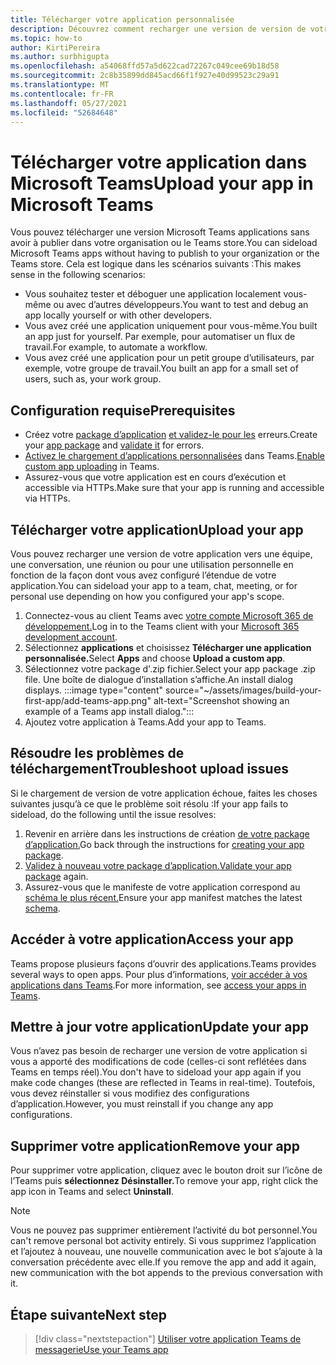 ```yaml
---
title: Télécharger votre application personnalisée
description: Découvrez comment recharger une version de version de votre application dans Microsoft Teams. Le chargement de version test est courant lors du test et du débogage d’une application pendant le développement.
ms.topic: how-to
author: KirtiPereira
ms.author: surbhigupta
ms.openlocfilehash: a54068ffd57a5d622cad72267c049cee69b18d58
ms.sourcegitcommit: 2c8b35899dd845acd66f1f927e40d99523c29a91
ms.translationtype: MT
ms.contentlocale: fr-FR
ms.lasthandoff: 05/27/2021
ms.locfileid: "52684648"
---
```

# <a name="upload-your-app-in-microsoft-teams"></a><span data-ttu-id="2f425-104">Télécharger votre application dans Microsoft Teams</span><span class="sxs-lookup"><span data-stu-id="2f425-104">Upload your app in Microsoft Teams</span></span>

<span data-ttu-id="2f425-105">Vous pouvez télécharger une version Microsoft Teams applications sans avoir à publier dans votre organisation ou le Teams store.</span><span class="sxs-lookup"><span data-stu-id="2f425-105">You can sideload Microsoft Teams apps without having to publish to your organization or the Teams store.</span></span> <span data-ttu-id="2f425-106">Cela est logique dans les scénarios suivants :</span><span class="sxs-lookup"><span data-stu-id="2f425-106">This makes sense in the following scenarios:</span></span>

* <span data-ttu-id="2f425-107">Vous souhaitez tester et déboguer une application localement vous-même ou avec d’autres développeurs.</span><span class="sxs-lookup"><span data-stu-id="2f425-107">You want to test and debug an app locally yourself or with other developers.</span></span>
* <span data-ttu-id="2f425-108">Vous avez créé une application uniquement pour vous-même.</span><span class="sxs-lookup"><span data-stu-id="2f425-108">You built an app just for yourself.</span></span> <span data-ttu-id="2f425-109">Par exemple, pour automatiser un flux de travail.</span><span class="sxs-lookup"><span data-stu-id="2f425-109">For example, to automate a workflow.</span></span>
* <span data-ttu-id="2f425-110">Vous avez créé une application pour un petit groupe d’utilisateurs, par exemple, votre groupe de travail.</span><span class="sxs-lookup"><span data-stu-id="2f425-110">You built an app for a small set of users, such as, your work group.</span></span>

## <a name="prerequisites"></a><span data-ttu-id="2f425-111">Configuration requise</span><span class="sxs-lookup"><span data-stu-id="2f425-111">Prerequisites</span></span>

* <span data-ttu-id="2f425-112">Créez votre [package d’application](~/concepts/build-and-test/apps-package.md) [et validez-le pour les](https://dev.teams.microsoft.com/appvalidation.html) erreurs.</span><span class="sxs-lookup"><span data-stu-id="2f425-112">Create your [app package](~/concepts/build-and-test/apps-package.md) and [validate it](https://dev.teams.microsoft.com/appvalidation.html) for errors.</span></span>
* <span data-ttu-id="2f425-113">[Activez le chargement d’applications personnalisées](~/concepts/build-and-test/prepare-your-o365-tenant.md#enable-custom-teams-apps-and-turn-on-custom-app-uploading) dans Teams.</span><span class="sxs-lookup"><span data-stu-id="2f425-113">[Enable custom app uploading](~/concepts/build-and-test/prepare-your-o365-tenant.md#enable-custom-teams-apps-and-turn-on-custom-app-uploading) in Teams.</span></span>
* <span data-ttu-id="2f425-114">Assurez-vous que votre application est en cours d’exécution et accessible via HTTPs.</span><span class="sxs-lookup"><span data-stu-id="2f425-114">Make sure that your app is running and accessible via HTTPs.</span></span>

## <a name="upload-your-app"></a><span data-ttu-id="2f425-115">Télécharger votre application</span><span class="sxs-lookup"><span data-stu-id="2f425-115">Upload your app</span></span>

<span data-ttu-id="2f425-116">Vous pouvez recharger une version de votre application vers une équipe, une conversation, une réunion ou pour une utilisation personnelle en fonction de la façon dont vous avez configuré l’étendue de votre application.</span><span class="sxs-lookup"><span data-stu-id="2f425-116">You can sideload your app to a team, chat, meeting, or for personal use depending on how you configured your app's scope.</span></span>

1. <span data-ttu-id="2f425-117">Connectez-vous au client Teams avec [votre compte Microsoft 365 de développement.](~/build-your-first-app/build-and-run.md#prerequisites)</span><span class="sxs-lookup"><span data-stu-id="2f425-117">Log in to the Teams client with your [Microsoft 365 development account](~/build-your-first-app/build-and-run.md#prerequisites).</span></span>
1. <span data-ttu-id="2f425-118">Sélectionnez **applications** et choisissez **Télécharger une application personnalisée.**</span><span class="sxs-lookup"><span data-stu-id="2f425-118">Select **Apps** and choose **Upload a custom app**.</span></span>
1. <span data-ttu-id="2f425-119">Sélectionnez votre package d'.zip fichier.</span><span class="sxs-lookup"><span data-stu-id="2f425-119">Select your app package .zip file.</span></span> <span data-ttu-id="2f425-120">Une boîte de dialogue d’installation s’affiche.</span><span class="sxs-lookup"><span data-stu-id="2f425-120">An install dialog displays.</span></span>
:::image type="content" source="~/assets/images/build-your-first-app/add-teams-app.png" alt-text="Screenshot showing an example of a Teams app install dialog.":::
1. <span data-ttu-id="2f425-122">Ajoutez votre application à Teams.</span><span class="sxs-lookup"><span data-stu-id="2f425-122">Add your app to Teams.</span></span>

## <a name="troubleshoot-upload-issues"></a><span data-ttu-id="2f425-123">Résoudre les problèmes de téléchargement</span><span class="sxs-lookup"><span data-stu-id="2f425-123">Troubleshoot upload issues</span></span>

<span data-ttu-id="2f425-124">Si le chargement de version de votre application échoue, faites les choses suivantes jusqu’à ce que le problème soit résolu :</span><span class="sxs-lookup"><span data-stu-id="2f425-124">If your app fails to sideload, do the following until the issue resolves:</span></span>

1. <span data-ttu-id="2f425-125">Revenir en arrière dans les instructions de création [de votre package d’application.](../../concepts/build-and-test/apps-package.md)</span><span class="sxs-lookup"><span data-stu-id="2f425-125">Go back through the instructions for [creating your app package](../../concepts/build-and-test/apps-package.md).</span></span>
1. <span data-ttu-id="2f425-126">[Validez à nouveau votre package d’application.](https://dev.teams.microsoft.com/appvalidation.html)</span><span class="sxs-lookup"><span data-stu-id="2f425-126">[Validate your app package](https://dev.teams.microsoft.com/appvalidation.html) again.</span></span>
1. <span data-ttu-id="2f425-127">Assurez-vous que le manifeste de votre application correspond au [schéma le plus récent.](../../resources/schema/manifest-schema.md)</span><span class="sxs-lookup"><span data-stu-id="2f425-127">Ensure your app manifest matches the latest [schema](../../resources/schema/manifest-schema.md).</span></span>

## <a name="access-your-app"></a><span data-ttu-id="2f425-128">Accéder à votre application</span><span class="sxs-lookup"><span data-stu-id="2f425-128">Access your app</span></span>

<span data-ttu-id="2f425-129">Teams propose plusieurs façons d’ouvrir des applications.</span><span class="sxs-lookup"><span data-stu-id="2f425-129">Teams provides several ways to open apps.</span></span> <span data-ttu-id="2f425-130">Pour plus d’informations, [voir accéder à vos applications dans Teams](https://support.microsoft.com/office/access-your-apps-in-teams-0758cb09-9e85-40e7-a974-51df7734646a).</span><span class="sxs-lookup"><span data-stu-id="2f425-130">For more information, see [access your apps in Teams](https://support.microsoft.com/office/access-your-apps-in-teams-0758cb09-9e85-40e7-a974-51df7734646a).</span></span>

## <a name="update-your-app"></a><span data-ttu-id="2f425-131">Mettre à jour votre application</span><span class="sxs-lookup"><span data-stu-id="2f425-131">Update your app</span></span>

<span data-ttu-id="2f425-132">Vous n’avez pas besoin de recharger une version de votre application si vous a apporté des modifications de code (celles-ci sont reflétées dans Teams en temps réel).</span><span class="sxs-lookup"><span data-stu-id="2f425-132">You don't have to sideload your app again if you make code changes (these are reflected in Teams in real-time).</span></span> <span data-ttu-id="2f425-133">Toutefois, vous devez réinstaller si vous modifiez des configurations d’application.</span><span class="sxs-lookup"><span data-stu-id="2f425-133">However, you must reinstall if you change any app configurations.</span></span>

## <a name="remove-your-app"></a><span data-ttu-id="2f425-134">Supprimer votre application</span><span class="sxs-lookup"><span data-stu-id="2f425-134">Remove your app</span></span>

<span data-ttu-id="2f425-135">Pour supprimer votre application, cliquez avec le bouton droit sur l’icône de l’Teams puis **sélectionnez Désinstaller.**</span><span class="sxs-lookup"><span data-stu-id="2f425-135">To remove your app, right click the app icon in Teams and select **Uninstall**.</span></span>

> [!NOTE]
> <span data-ttu-id="2f425-136">Vous ne pouvez pas supprimer entièrement l’activité du bot personnel.</span><span class="sxs-lookup"><span data-stu-id="2f425-136">You can't remove personal bot activity entirely.</span></span> <span data-ttu-id="2f425-137">Si vous supprimez l’application et l’ajoutez à nouveau, une nouvelle communication avec le bot s’ajoute à la conversation précédente avec elle.</span><span class="sxs-lookup"><span data-stu-id="2f425-137">If you remove the app and add it again, new communication with the bot appends to the previous conversation with it.</span></span>

## <a name="next-step"></a><span data-ttu-id="2f425-138">Étape suivante</span><span class="sxs-lookup"><span data-stu-id="2f425-138">Next step</span></span>

> [!div class="nextstepaction"]
> [<span data-ttu-id="2f425-139">Utiliser votre application Teams de messagerie</span><span class="sxs-lookup"><span data-stu-id="2f425-139">Use your Teams app</span></span>](https://support.microsoft.com/office/apps-and-services-cc1fba57-9900-4634-8306-2360a40c665b?ui=en-us&rs=en-us&ad=us)
